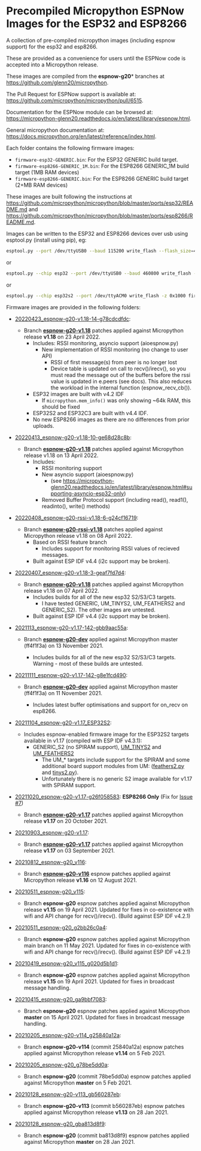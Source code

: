 # Precompiled Micropython ESPNow Images for the ESP32 and ESP8266

A collection of pre-compiled micropython images (including espnow support) for
the esp32 and esp8266.

These are provided as a convenience for users until the ESPNow code is
accepted into a Micropython release.

These images are compiled from the **espnow-g20*** branches at
<https://github.com/glenn20/micropython>.

The Pull Request for ESPNow support is available at:
<https://github.com/micropython/micropython/pull/6515>.

Documentation for the ESPNow module can be browsed at:
<https://micropython-glenn20.readthedocs.io/en/latest/library/espnow.html>.

General micropython documentation at:
<https://docs.micropython.org/en/latest/reference/index.html>.

Each folder contains the following firmware images:

- `firmware-esp32-GENERIC.bin`: For the ESP32 GENERIC build target.
- `firmware-esp8266-GENERIC_1M.bin`: For the ESP8266 GENERIC_1M build target
  (1MB RAM devices)
- `firmware-esp8266-GENERIC.bin`: For the ESP8266 GENERIC build target (2+MB
  RAM devices)

These images are built following the instructions at
<https://github.com/micropython/micropython/blob/master/ports/esp32/README.md>
and
<https://github.com/micropython/micropython/blob/master/ports/esp8266/README.md>.

Images can be written to the ESP32 and ESP8266 devices over usb using
esptool.py (install using pip), eg:

```bash
esptool.py --port /dev/ttyUSB0 --baud 115200 write_flash --flash_size=4MB --flash_mode=qio 0 firmware-esp8266-GENERIC_1M.bin
```

or

```bash
esptool.py --chip esp32 --port /dev/ttyUSB0 --baud 460800 write_flash -z 0x1000 firmware-esp32-GENERIC.bin
```

or

```bash
esptool.py --chip esp32s2 --port /dev/ttyACM0 write_flash -z 0x1000 firmware-esp32-GENERIC_S2.bin
```

Firmware images are provided in the following folders:

- [20220423_espnow-g20-v1.18-14-g78cdcdfdc](20220423_espnow-g20-v1.18-14-g78cdcdfdc):
  - Branch **[espnow-g20-v1.18](https://github.com/glenn20/micropython/tree/espnow-g20-v1.18)** patches applied against Micropython release **v1.18** on 23 April 2022.
    - Includes: RSSI monitoring, asyncio support (aioespnow.py)
      - New implementation of RSSI monitoring (no change to user API)
        - RSSI of first message(s) from peer is no longer lost
        - Device table is updated on call to recv()/irecv(), so you must read
          the message out of the buffers before the rssi value is updated in
          e.peers (see docs). This also reduces the workload in the internal
          function (espnow_recv_cb()).
    - ESP32 images are built with v4.2 IDF
      - If `micropython.mem_info()` was only showing ~64k RAM, this should be
        fixed
    - ESP32S2 and ESP32C3 are built with v4.4 IDF.
    - No new ESP8266 images as there are no differences from prior uploads.

- [20220413_espnow-g20-v1.18-10-ge68d28c8b](20220413_espnow-g20-v1.18-10-ge68d28c8b):
  - Branch **[espnow-g20-v1.18](https://github.com/glenn20/micropython/tree/espnow-g20-v1.18)** patches applied against Micropython release v1.18 on 13 April 2022.
    - Includes:
      - RSSI monitoring support
      - New asyncio support (aioespnow.py)
        - (see
          https://micropython-glenn20.readthedocs.io/en/latest/library/espnow.html#supporting-asyncio-esp32-only)
      - Removed Buffer Protocol support (including read(), read1(), readinto(),
        write() methods)
- [20220408_espnow-g20-rssi-v1.18-6-g24cf16719](20220408_espnow-g20-rssi-v1.18-6-g24cf16719):
  - Branch **[espnow-g20-rssi-v1.18](https://github.com/glenn20/micropython/tree/espnow-g20-rssi-v1.18)** patches applied against Micropython release v1.18 on 08 April 2022.
    - Based on RSSI feature branch
      - Includes support for monitoring RSSI values of recieved messages.
    - Built against ESP IDF v4.4 (i2c support may be broken).
- [20220407_espnow-g20-v1.18-3-geaf7fd7d4](20220407_espnow-g20-v1.18-3-geaf7fd7d4):
  - Branch **[espnow-g20-v1.18](https://github.com/glenn20/micropython/tree/espnow-g20-v1.18)** patches applied against Micropython release v1.18 on 07 April 2022.
    - Includes builds for all of the new esp32 S2/S3/C3 targets.
      - I have tested GENERIC, UM_TINYS2, UM_FEATHERS2 and GENERIC_S2). The
        other images are untested.
    - Built against ESP IDF v4.4 (i2c support may be broken).
- [2021113_espnow-g20-v1.17-142-gbb9aac55a](2021113_espnow-g20-v1.17-142-gbb9aac55a):
  - Branch
    **[espnow-g20-dev](https://github.com/glenn20/micropython/tree/espnow-g20-dev)**
    applied against Micropython master (ff4f1f3a) on 13 November 2021.

    - Includes builds for all of the new esp32 S2/S3/C3 targets. Warning - most of these builds are untested.

- [20211111_espnow-g20-v1.17-142-g8e1fcd490](20211111_espnow-g20-v1.17-142-g8e1fcd490):
  - Branch
    **[espnow-g20-dev](https://github.com/glenn20/micropython/tree/espnow-g20-dev)**
    applied against Micropython master (ff4f1f3a) on 11 November 2021.

    - Includes latest buffer optimisations and support for on_recv on esp8266.
- [20211104_espnow-g20-v1.17_ESP32S2](20211104_espnow-g20-v1.17_ESP32S2):
  - Includes espnow-enabled firmware image for the ESP32S2 targets available
    in v1.17 (compiled with ESP IDF v4.3.1):
    - GENERIC_S2 (no SPIRAM support),
      [UM_TINYS2](https://unexpectedmaker.com/tinys2) and
      [UM_FEATHERS2](https://feathers2.io/)
      - The UM_* targets include support for the SPIRAM and some additional
        board support modules from UM:
        ([feathers2.py](https://github.com/micropython/micropython/blob/v1.17/ports/esp32/boards/UM_FEATHERS2/modules/feathers2.py)
        and
        [tinys2.py](https://github.com/micropython/micropython/blob/v1.17/ports/esp32/boards/UM_TINYS2/modules/tinys2.py)).
      - Unfortunately there is no generic S2 image available for v1.17 with
        SPIRAM support.
- [20211020_espnow-g20-v1.17-g26f058583](20211020_espnow-g20-v1.17-g26f058583):
  **ESP8266 Only** (Fix for [Issue
  #7](https://github.com/glenn20/micropython-espnow-images/issues/7))
  - Branch
    **[espnow-g20-v1.17](https://github.com/glenn20/micropython/tree/espnow-g20-v1.17)**
    patches applied against Micropython release **v1.17** on 20 October 2021.
- [20210903_espnow-g20-v1.17](20210903_espnow-g20-v1.17):
  - Branch
    **[espnow-g20-v1.17](https://github.com/glenn20/micropython/tree/espnow-g20-v1.17)**
    patches applied against Micropython release **v1.17** on 03 September
    2021.
- [20210812_espnow-g20_v116](20210812_espnow-g20-v116):
  - Branch
    **[espnow-g20-v116](https://github.com/glenn20/micropython/tree/espnow-g20-v116)**
    espnow patches applied against Micropython release **v1.16** on 12 August
    2021.
- [20210511_espnow-g20_v115](20210511_espnow-g20_v115):
  - Branch **espnow-g20** espnow patches applied against Micropython release
    **v1.15** on 19 April 2021. Updated for fixes in co-existence with wifi
    and API change for recv()/irecv(). (Build against ESP IDF v4.2.1)
- [20210511_espnow-g20_g2bb26c0a4](20210511_espnow-g20_g2bb26c0a4):
  - Branch **espnow-g20** espnow patches applied against Micropython main
    branch on 11 May 2021. Updated for fixes in co-existence with wifi and API
    change for recv()/irecv(). (Build against ESP IDF v4.2.1)
- [20210419_espnow-g20_v115_g020d5b1d1](20210419_espnow-g20_v115_g020d5b1d1):
  - Branch **espnow-g20** espnow patches applied against Micropython release
    **v1.15** on 19 April 2021. Updated for fixes in broadcast message
    handling.
- [20210415_espnow-g20_ga9bbf7083](20210415_espnow-g20_ga9bbf7083):
  - Branch **espnow-g20** espnow patches applied against Micropython
    **master** on 15 April 2021. Updated for fixes in broadcast message
    handling.
- [20210205_espnow-g20-v114_g25840a12a](20210205_espnow-g20-v114_g25840a12a):
  - Branch **espnow-g20-v114** (commit 25840a12a) espnow patches applied
    against Micropython release **v1.14** on 5 Feb 2021.
- [20210205_espnow-g20_g78be5dd0a](20210205_espnow-g20_g78be5dd0a):
  - Branch **espnow-g20** (commit 78be5dd0a) espnow patches applied against
    Micropython **master** on 5 Feb 2021.
- [20210128_espnow-g20-v113_gb560287eb](20210128_espnow-g20-v113_gb560287eb):
  - Branch **espnow-g20-v113** (commit b560287eb) espnow patches applied
    against Micropython release **v1.13** on 28 Jan 2021.
- [20210128_espnow-g20_gba813d8f9](20210128_espnow-g20_gba813d8f9):
  - Branch **espnow-g20** (commit ba813d8f9) espnow patches applied against
    Micropython **master** on 28 Jan 2021.
